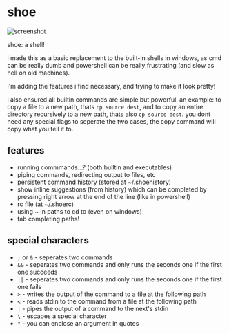 # shoe
![screenshot](https://github.com/user-attachments/assets/119bd733-ddd0-443d-8736-fa88ca2f2fb5)

shoe: a shell!

i made this as a basic replacement to the built-in shells in windows, as cmd can be really dumb and powershell can be really frustrating (and slow as hell on old machines).

i'm adding the features i find necessary, and trying to make it look pretty!

i also ensured all builtin commands are simple but powerful. an example: to copy a file to a new path, thats `cp source dest`, and to copy an entire directory recursively to a new path, thats also `cp source dest`. you dont need any special flags to seperate the two cases, the copy command will copy what you tell it to.

## features

* running commmands...? (both builtin and executables)
* piping commands, redirecting output to files, etc
* persistent command history (stored at ~/.shoehistory)
* show inline suggestions (from history) which can be completed by pressing right arrow at the end of the line (like in powershell)
* rc file (at ~/.shoerc)
* using ~ in paths to cd to (even on windows)
* tab completing paths!

## special characters

* `;` or `&` - seperates two commands
* `&&` - seperates two commands and only runs the seconds one if the first one succeeds
* `||` - seperates two commands and only runs the seconds one if the first one fails
* `>` - writes the output of the command to a file at the following path
* `<` - reads stdin to the command from a file at the following path
* `|` - pipes the output of a command to the next's stdin
* `\` - escapes a special character
* `"` - you can enclose an argument in quotes

